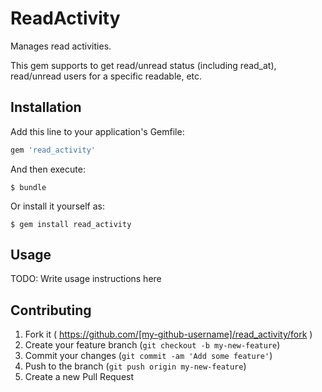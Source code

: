 # ReadActivity

Manages read activities.

This gem supports to get read/unread status (including read_at), read/unread users for a specific readable, etc.

## Installation

Add this line to your application's Gemfile:

```ruby
gem 'read_activity'
```

And then execute:

    $ bundle

Or install it yourself as:

    $ gem install read_activity

## Usage

TODO: Write usage instructions here

## Contributing

1. Fork it ( https://github.com/[my-github-username]/read_activity/fork )
2. Create your feature branch (`git checkout -b my-new-feature`)
3. Commit your changes (`git commit -am 'Add some feature'`)
4. Push to the branch (`git push origin my-new-feature`)
5. Create a new Pull Request
